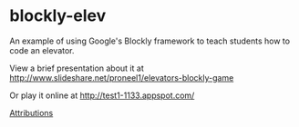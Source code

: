 # blockly-elev
An example of using Google's Blockly framework to teach students how to code an elevator.

View a brief presentation about it at http://www.slideshare.net/proneel1/elevators-blockly-game

Or play it online at http://test1-1133.appspot.com/

[Attributions](./attributions.md)
